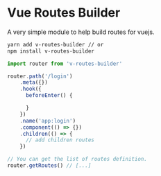# Vue Routes Builder

A very simple module to help build routes for vuejs.

```bash
yarn add v-routes-builder // or
npm install v-routes-builder
```

```js
import router from 'v-routes-builder'

router.path('/login')
    .meta({})
    .hook({
      beforeEnter() {

      }
    })
    .name('app:login')
    .component(() => {})
    .children(() => {
      // add children routes
    })

// You can get the list of routes definition.
router.getRoutes() // [...]
```
